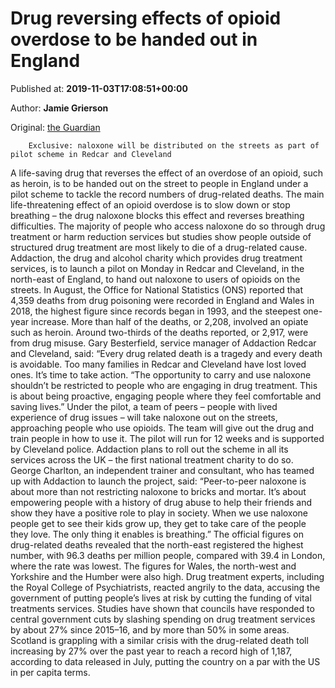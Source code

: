 
# Drug reversing effects of opioid overdose to be handed out in England

Published at: **2019-11-03T17:08:51+00:00**

Author: **Jamie Grierson**

Original: [the Guardian](https://www.theguardian.com/society/2019/nov/03/drug-reversing-effects-of-opioid-overdose-to-be-handed-out-in-england)


        Exclusive: naloxone will be distributed on the streets as part of pilot scheme in Redcar and Cleveland
      
A life-saving drug that reverses the effect of an overdose of an opioid, such as heroin, is to be handed out on the street to people in England under a pilot scheme to tackle the record numbers of drug-related deaths.
The main life-threatening effect of an opioid overdose is to slow down or stop breathing – the drug naloxone blocks this effect and reverses breathing difficulties.
The majority of people who access naloxone do so through drug treatment or harm reduction services but studies show people outside of structured drug treatment are most likely to die of a drug-related cause.
Addaction, the drug and alcohol charity which provides drug treatment services, is to launch a pilot on Monday in Redcar and Cleveland, in the north-east of England, to hand out naloxone to users of opioids on the streets.
In August, the Office for National Statistics (ONS) reported that 4,359 deaths from drug poisoning were recorded in England and Wales in 2018, the highest figure since records began in 1993, and the steepest one-year increase. More than half of the deaths, or 2,208, involved an opiate such as heroin. Around two-thirds of the deaths reported, or 2,917, were from drug misuse.
Gary Besterfield, service manager of Addaction Redcar and Cleveland, said: “Every drug related death is a tragedy and every death is avoidable. Too many families in Redcar and Cleveland have lost loved ones. It’s time to take action.
“The opportunity to carry and use naloxone shouldn’t be restricted to people who are engaging in drug treatment. This is about being proactive, engaging people where they feel comfortable and saving lives.”
Under the pilot, a team of peers – people with lived experience of drug issues – will take naloxone out on the streets, approaching people who use opioids. The team will give out the drug and train people in how to use it.
The pilot will run for 12 weeks and is supported by Cleveland police. Addaction plans to roll out the scheme in all its services across the UK – the first national treatment charity to do so.
George Charlton, an independent trainer and consultant, who has teamed up with Addaction to launch the project, said: “Peer-to-peer naloxone is about more than not restricting naloxone to bricks and mortar. It’s about empowering people with a history of drug abuse to help their friends and show they have a positive role to play in society. When we use naloxone people get to see their kids grow up, they get to take care of the people they love. The only thing it enables is breathing.”
The official figures on drug-related deaths revealed that the north-east registered the highest number, with 96.3 deaths per million people, compared with 39.4 in London, where the rate was lowest. The figures for Wales, the north-west and Yorkshire and the Humber were also high.
Drug treatment experts, including the Royal College of Psychiatrists, reacted angrily to the data, accusing the government of putting people’s lives at risk by cutting the funding of vital treatments services.
Studies have shown that councils have responded to central government cuts by slashing spending on drug treatment services by about 27% since 2015–16, and by more than 50% in some areas.
Scotland is grappling with a similar crisis with the drug-related death toll increasing by 27% over the past year to reach a record high of 1,187, according to data released in July, putting the country on a par with the US in per capita terms.

